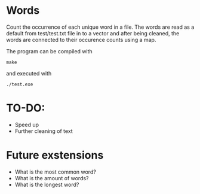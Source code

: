 # Words

Count the occurrence of each unique word in a file. The words are read as a default from test/test.txt file in to a vector and after being cleaned, the words are connected to their occurence counts using a map. 

The program can be compiled with

```
make
```

and executed with 

```
./test.exe
```

# TO-DO: 

* Speed up
* Further cleaning of text 

# Future exstensions

* What is the most common word? 
* What is the amount of words?
* What is the longest word?

